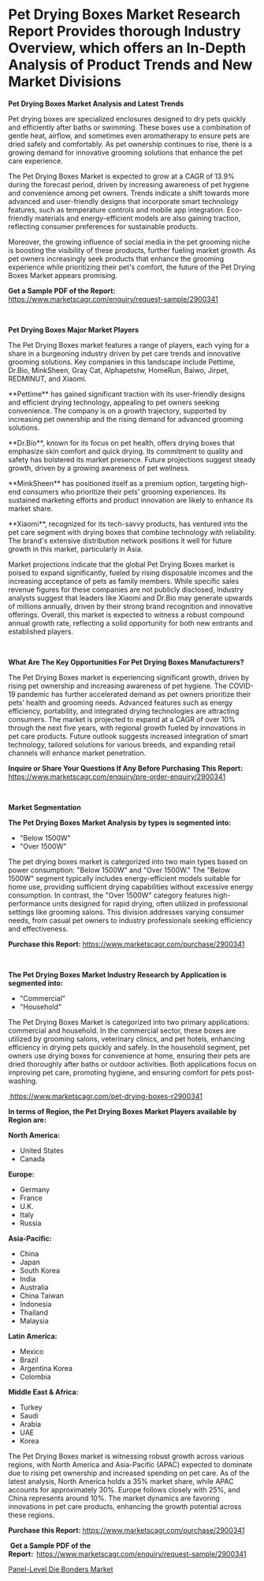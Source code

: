 <p><h1>Pet Drying Boxes Market Research Report Provides thorough Industry Overview, which offers an In-Depth Analysis of Product Trends and New Market Divisions</h1></p><p><strong>Pet Drying Boxes Market Analysis and Latest Trends</strong></p>
<p><p>Pet drying boxes are specialized enclosures designed to dry pets quickly and efficiently after baths or swimming. These boxes use a combination of gentle heat, airflow, and sometimes even aromatherapy to ensure pets are dried safely and comfortably. As pet ownership continues to rise, there is a growing demand for innovative grooming solutions that enhance the pet care experience. </p><p>The Pet Drying Boxes Market is expected to grow at a CAGR of 13.9% during the forecast period, driven by increasing awareness of pet hygiene and convenience among pet owners. Trends indicate a shift towards more advanced and user-friendly designs that incorporate smart technology features, such as temperature controls and mobile app integration. Eco-friendly materials and energy-efficient models are also gaining traction, reflecting consumer preferences for sustainable products. </p><p>Moreover, the growing influence of social media in the pet grooming niche is boosting the visibility of these products, further fueling market growth. As pet owners increasingly seek products that enhance the grooming experience while prioritizing their pet's comfort, the future of the Pet Drying Boxes Market appears promising.</p></p>
<p><strong>Get a Sample PDF of the Report:&nbsp;</strong> <a href="https://www.marketscagr.com/enquiry/request-sample/2900341?utm_campaign=2461&utm_medium=2&utm_source=Github&utm_content=ia&utm_term=16032025&utm_id=pet-drying-boxes">https://www.marketscagr.com/enquiry/request-sample/2900341</a></p>
<p>&nbsp;</p>
<p><strong>Pet Drying Boxes Major Market Players</strong></p>
<p><p>The Pet Drying Boxes market features a range of players, each vying for a share in a burgeoning industry driven by pet care trends and innovative grooming solutions. Key companies in this landscape include Pettime, Dr.Bio, MinkSheen, Gray Cat, Alphapetstw, HomeRun, Baiwo, Jirpet, REDMINUT, and Xiaomi.</p><p>**Pettime** has gained significant traction with its user-friendly designs and efficient drying technology, appealing to pet owners seeking convenience. The company is on a growth trajectory, supported by increasing pet ownership and the rising demand for advanced grooming solutions.</p><p>**Dr.Bio**, known for its focus on pet health, offers drying boxes that emphasize skin comfort and quick drying. Its commitment to quality and safety has bolstered its market presence. Future projections suggest steady growth, driven by a growing awareness of pet wellness.</p><p>**MinkSheen** has positioned itself as a premium option, targeting high-end consumers who prioritize their pets’ grooming experiences. Its sustained marketing efforts and product innovation are likely to enhance its market share.</p><p>**Xiaomi**, recognized for its tech-savvy products, has ventured into the pet care segment with drying boxes that combine technology with reliability. The brand's extensive distribution network positions it well for future growth in this market, particularly in Asia.</p><p>Market projections indicate that the global Pet Drying Boxes market is poised to expand significantly, fueled by rising disposable incomes and the increasing acceptance of pets as family members. While specific sales revenue figures for these companies are not publicly disclosed, industry analysts suggest that leaders like Xiaomi and Dr.Bio may generate upwards of millions annually, driven by their strong brand recognition and innovative offerings. Overall, this market is expected to witness a robust compound annual growth rate, reflecting a solid opportunity for both new entrants and established players.</p></p>
<p>&nbsp;</p>
<p><strong>What Are The Key Opportunities For Pet Drying Boxes Manufacturers?</strong></p>
<p><p>The Pet Drying Boxes market is experiencing significant growth, driven by rising pet ownership and increasing awareness of pet hygiene. The COVID-19 pandemic has further accelerated demand as pet owners prioritize their pets’ health and grooming needs. Advanced features such as energy efficiency, portability, and integrated drying technologies are attracting consumers. The market is projected to expand at a CAGR of over 10% through the next five years, with regional growth fueled by innovations in pet care products. Future outlook suggests increased integration of smart technology, tailored solutions for various breeds, and expanding retail channels will enhance market penetration.</p></p>
<p><strong>Inquire or Share Your Questions If Any Before Purchasing This Report:</strong> <a href="https://www.marketscagr.com/enquiry/pre-order-enquiry/2900341?utm_campaign=2461&utm_medium=2&utm_source=Github&utm_content=ia&utm_term=16032025&utm_id=pet-drying-boxes">https://www.marketscagr.com/enquiry/pre-order-enquiry/2900341</a></p>
<p>&nbsp;</p>
<p><strong>Market Segmentation</strong></p>
<p><strong>The Pet Drying Boxes Market Analysis by types is segmented into:</strong></p>
<p><ul><li>"Below 1500W"</li><li>"Over 1500W"</li></ul></p>
<p><p>The pet drying boxes market is categorized into two main types based on power consumption: "Below 1500W" and "Over 1500W." The "Below 1500W" segment typically includes energy-efficient models suitable for home use, providing sufficient drying capabilities without excessive energy consumption. In contrast, the "Over 1500W" category features high-performance units designed for rapid drying, often utilized in professional settings like grooming salons. This division addresses varying consumer needs, from casual pet owners to industry professionals seeking efficiency and effectiveness.</p></p>
<p><strong>Purchase this Report:&nbsp;</strong><a href="https://www.marketscagr.com/purchase/2900341?utm_campaign=2461&utm_medium=2&utm_source=Github&utm_content=ia&utm_term=16032025&utm_id=pet-drying-boxes">https://www.marketscagr.com/purchase/2900341</a></p>
<p>&nbsp;</p>
<p><strong>The Pet Drying Boxes Market Industry Research by Application is segmented into:</strong></p>
<p><ul><li>"Commercial"</li><li>"Household"</li></ul></p>
<p><p>The Pet Drying Boxes Market is categorized into two primary applications: commercial and household. In the commercial sector, these boxes are utilized by grooming salons, veterinary clinics, and pet hotels, enhancing efficiency in drying pets quickly and safely. In the household segment, pet owners use drying boxes for convenience at home, ensuring their pets are dried thoroughly after baths or outdoor activities. Both applications focus on improving pet care, promoting hygiene, and ensuring comfort for pets post-washing.</p></p>
<p><a href="https://www.marketscagr.com/pet-drying-boxes-r2900341?utm_campaign=2461&utm_medium=2&utm_source=Github&utm_content=ia&utm_term=16032025&utm_id=pet-drying-boxes">&nbsp;https://www.marketscagr.com/pet-drying-boxes-r2900341</a></p>
<p><strong>In terms of Region, the Pet Drying Boxes Market Players available by Region are:</strong></p>
<p>
    <p> <strong> North America: </strong>
        <ul>
            <li>United States</li>
            <li>Canada</li>
        </ul>
        </p> 
    <p> <strong> Europe: </strong>
        <ul>
            <li>Germany</li>
            <li>France</li>
            <li>U.K.</li>
            <li>Italy</li>
            <li>Russia</li>
        </ul>
        </p> 
    <p> <strong> Asia-Pacific: </strong>
        <ul>
            <li>China</li>
            <li>Japan</li>
            <li>South Korea</li>
            <li>India</li>
            <li>Australia</li>
            <li>China Taiwan</li>
            <li>Indonesia</li>
            <li>Thailand</li>
            <li>Malaysia</li>
        </ul>
        </p> 
    <p> <strong> Latin America: </strong>
        <ul>
            <li>Mexico</li>
            <li>Brazil</li>
            <li>Argentina Korea</li>
            <li>Colombia</li>
        </ul>
        </p> 
    <p> <strong> Middle East & Africa: </strong>
        <ul>
            <li>Turkey</li>
            <li>Saudi</li>
            <li>Arabia</li>
            <li>UAE</li>
            <li>Korea</li>
        </ul>
    </p>
    </p>
<p><p>The Pet Drying Boxes market is witnessing robust growth across various regions, with North America and Asia-Pacific (APAC) expected to dominate due to rising pet ownership and increased spending on pet care. As of the latest analysis, North America holds a 35% market share, while APAC accounts for approximately 30%. Europe follows closely with 25%, and China represents around 10%. The market dynamics are favoring innovations in pet care products, enhancing the growth potential across these regions.</p></p>
<p><strong>Purchase this Report: </strong><a href="https://www.marketscagr.com/purchase/2900341?utm_campaign=2461&utm_medium=2&utm_source=Github&utm_content=ia&utm_term=16032025&utm_id=pet-drying-boxes">https://www.marketscagr.com/purchase/2900341</a></p>
<p>&nbsp;<strong>Get a Sample PDF of the Report:&nbsp;&nbsp;</strong><a href="https://www.marketscagr.com/enquiry/request-sample/2900341?utm_campaign=2461&utm_medium=2&utm_source=Github&utm_content=ia&utm_term=16032025&utm_id=pet-drying-boxes">https://www.marketscagr.com/enquiry/request-sample/2900341</a></p>
<p><strong></strong></p>
<p><p><a href="https://github.com/janraimondo83/Market-Research-Report-List-1/blob/main/panel-level-die-bonders-market.md?utm_campaign=2461&utm_medium=2&utm_source=Github&utm_content=ia&utm_term=16032025&utm_id=pet-drying-boxes">Panel-Level Die Bonders Market</a></p></p>